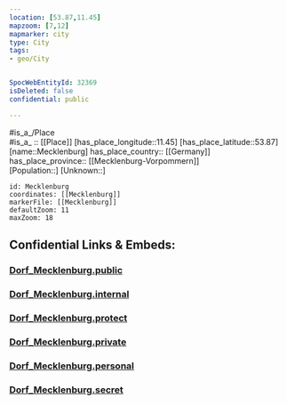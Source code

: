 ```yaml
---
location: [53.87,11.45] 
mapzoom: [7,12] 
mapmarker: city 
type: City
tags:
- geo/City


SpocWebEntityId: 32369
isDeleted: false
confidential: public

---
```

#is_a_/Place  
#is_a_ :: [[Place]] 
[has_place_longitude::11.45] 
[has_place_latitude::53.87] 
[name::Mecklenburg] 
has_place_country:: [[Germany]]  
has_place_province:: [[Mecklenburg-Vorpommern]]  
[Population::] 
[Unknown::] 


```leaflet
id: Mecklenburg
coordinates: [[Mecklenburg]] 
markerFile: [[Mecklenburg]] 
defaultZoom: 11 
maxZoom: 18
```


## Confidential Links & Embeds: 

### [Dorf_Mecklenburg.public](/_public/\Earth\Continent\Europe\Europe~Central\Germany\Germany~East\Mecklenburg-Vorpommern\counties~MV\Nordwest-Mecklenburg\cities~NW-MecklenburgDorf_Mecklenburg.public.md) 

### [Dorf_Mecklenburg.internal](/_internal/\Earth\Continent\Europe\Europe~Central\Germany\Germany~East\Mecklenburg-Vorpommern\counties~MV\Nordwest-Mecklenburg\cities~NW-MecklenburgDorf_Mecklenburg.internal.md) 

### [Dorf_Mecklenburg.protect](/_protect/\Earth\Continent\Europe\Europe~Central\Germany\Germany~East\Mecklenburg-Vorpommern\counties~MV\Nordwest-Mecklenburg\cities~NW-MecklenburgDorf_Mecklenburg.protect.md) 

### [Dorf_Mecklenburg.private](/_private/\Earth\Continent\Europe\Europe~Central\Germany\Germany~East\Mecklenburg-Vorpommern\counties~MV\Nordwest-Mecklenburg\cities~NW-MecklenburgDorf_Mecklenburg.private.md) 

### [Dorf_Mecklenburg.personal](/_personal/\Earth\Continent\Europe\Europe~Central\Germany\Germany~East\Mecklenburg-Vorpommern\counties~MV\Nordwest-Mecklenburg\cities~NW-MecklenburgDorf_Mecklenburg.personal.md) 

### [Dorf_Mecklenburg.secret](/_secret/\Earth\Continent\Europe\Europe~Central\Germany\Germany~East\Mecklenburg-Vorpommern\counties~MV\Nordwest-Mecklenburg\cities~NW-MecklenburgDorf_Mecklenburg.secret.md)

